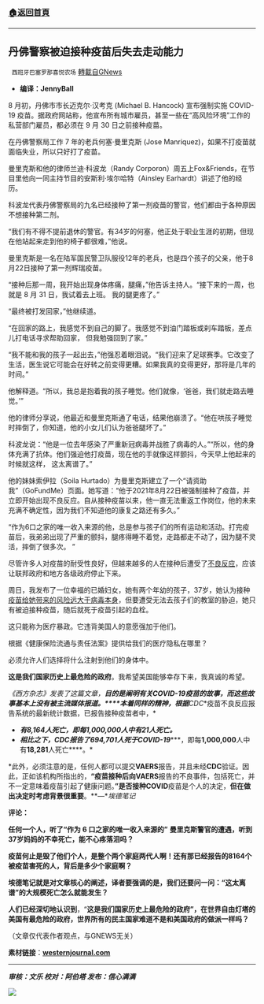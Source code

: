 ###  [:house:返回首頁](https://github.com/ourhimalayas/txt)
---


## 丹佛警察被迫接种疫苗后失去走动能力
` 西班牙巴塞罗那喜悦农场` [轉載自GNews](https://gnews.org/zh-hans/1576621/)

- **编译：JennyBall**


8 月初，丹佛市市长迈克尔·汉考克 (Michael B. Hancock) 宣布强制实施 COVID-19 疫苗。据政府网站称，他宣布所有城市雇员，甚至一些在“高风险环境”工作的私营部门雇员，都必须在 9 月 30 日之前接种疫苗。

在丹佛警察局工作 7 年的老兵何塞·曼里克斯 (Jose Manriquez)，如果不打疫苗就面临失业，所以只好打了疫苗。

曼里克斯和他的律师兰迪·科波龙（Randy Corporon）周五上Fox&Friends，在节目里他向一同主持节目的安斯利·埃尔哈特（Ainsley Earhardt）讲述了他的经历。

科波龙代表丹佛警察局的九名已经接种了第一剂疫苗的警官，他们都由于各种原因不想接种第二剂。

“我们有不得不提前退休的警官。有34岁的何塞，他正处于职业生涯的初期，但现在他站起来走到他的椅子都很难，”他说。

曼里克斯是一名在陆军国民警卫队服役12年的老兵，也是四个孩子的父亲，他于8 月22日接种了第一剂辉瑞疫苗。

“接种后那一周，我开始出现身体疼痛，腿痛，”他告诉主持人。“接下来的一周，也就是 8 月 31 日，我试着去上班。 我的腿更疼了。”

“最终被打发回家，”他继续道。

“在回家的路上，我感觉不到自己的脚了。我感觉不到油门踏板或刹车踏板，差点儿打电话寻求帮助回家， 但我勉强回到了家。”

“我不能和我的孩子一起出去，”他强忍着眼泪说。“我们迎来了足球赛季。它改变了生活，医生说它可能会在好转之前变得更糟。如果我真的变得更好，那将是几年的时间。”

他解释道。“所以，我总是抱着我的孩子睡觉。他们就像，‘爸爸，我们就走路去睡觉。’”

他的律师分享说，他最近和曼里克斯通了电话，结果他崩溃了。“他在哄孩子睡觉时摔倒了，你知道，他的小女儿们认为爸爸腿坏了。”

科波龙说：“他是一位去年感染了严重新冠病毒并战胜了病毒的人。”“所以，他的身体充满了抗体。他们强迫他打疫苗，现在他的手就像这样颤抖，今天早上他起来的时候就这样， 这太离谱了。”

他的妹妹索伊拉（Soila Hurtado）为曼里克斯建立了一个“请资助我”（GoFundMe）页面。她写道：“他于2021年8月22日被强制接种了疫苗，并立即开始出现不良反应。自从接种疫苗以来，他一直无法重返工作岗位，他的未来充满不确定性，因为我们不知道他的康复之路还有多久。”

“作为6口之家的唯一收入来源的他，总是参与孩子们的所有运动和活动。打完疫苗后，我弟弟出现了严重的颤抖，腿疼得睡不着觉，走路都走不动了，因为腿不灵活，摔倒了很多次。 ”

尽管许多人对疫苗的耐受性良好，但越来越多的人在接种后遭受了[不良反应](https://www.westernjournal.com/cdc-holds-emergency-meeting-apparent-covid-vaccine-side-effect-begins-putting-young-people-hospital/?ff_source=Email&amp;ff_medium=CTBreaking&amp;ff_campaign=breaking&amp;ff_content=conservative-tribune)，应该让联邦政府和地方各级政府停止下来。

周日，我发布了一位幸福的已婚妇女，她有两个年幼的孩子，37岁，她认为接种[疫苗给她带来的风险远大于病毒本身](https://www.westernjournal.com/ghoulish-fact-checkers-twitter-slap-misleading-label-obituary-mom-died-vaccine-induced-blood-clot/?ff_source=Email&amp;ff_medium=CTBreaking&amp;ff_campaign=breaking&amp;ff_content=conservative-tribune)，但要遭受无法去孩子们的教室的胁迫，她只有被迫接种疫苗，随后就死于疫苗引起的血栓。

这只能称为医疗暴政。它违背美国人的意愿强加于他们。

根据《健康保险流通与责任法案》提供给我们的医疗隐私在哪里？

必须允许人们选择将什么注射到他们的身体中。

**这是我们国家历史上最危险的政府**。我希望美国能够幸存下来，我真诚的希望。

*《西方杂志》发表了这篇文章，**目的是阐明有关******COVID-19******疫苗的故事，而这些故事基本上没有被主流媒体报道。****本着同样的精神，根据**CDC**疫苗不良反应报告系统的最新统计数据，已报告接种疫苗者中，*

- ***有******8,164******人死亡，即每******1,000,000******人中有******21******人死亡。***
- ***相比之下，******CDC******报告了******694,701******人死于******COVID-19******，即每******1,000,000******人中有******18,281******人死亡****。*


*此外，必须注意的是，任何人都可以提交**VAERS**报告，并且未经**CDC**验证。因此，正如该机构所指出的，**“**疫苗接种后向**VAERS**报告的不良事件，包括死亡，并不一定意味着疫苗引起了健康问题。**”**是否接种**COVID**疫苗是个人的决定，**但在做出决定时考虑背景很重要**。**—**埃德笔记*

**评论：**

**任何一个人，听了“作为 6 口之家的唯一收入来源的”** **曼里克斯警官的遭遇，听到37岁妈妈的不幸死亡，能不心疼落泪吗？**

**疫苗何止是毁了他们个人，是整个两个家庭两代人啊！还有那已经报告的8164个被疫苗害死的人，背后是多少个家庭啊？**

**埃德笔记就是对文章核心的阐述，译者要强调的是，我们还要问一问：“这太离谱”的大规模死亡怎么就能发生？**

**人们已经深切地认识到**，“**这是我们国家历史上最危险的政府”，在世界自由灯塔的美国有最危险的政府，世界所有的民主国家难道不是和美国政府的做派一样吗？**

（文章仅代表作者观点，与GNEWS无关）

**素材链接**：**[westernjournal.com](https://www.westernjournal.com/denver-police-officer-forced-take-covid-vaccine-now-says-lost-ability-walk/?utm_source=Email&amp;utm_medium=CTBreaking&amp;utm_campaign=breaking&amp;utm_content=conservative-tribune&amp;ats_es=dca67062709054f7bc6c6d0d828f4d01)**

* * *

***审核：文乐
校对：阿伯塔
发布：信心满满***

![](https://assets.gnews.org/wp-content/uploads/2021/10/tempsnip190.png)
